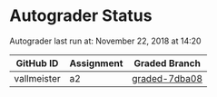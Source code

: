 # Autograder Status
Autograder last run at: November 22, 2018 at 14:20

| GitHub ID | Assignment | Graded Branch |
|-----------|------------|---------------|
| vallmeister | a2 | [graded-7dba08](https://github.com/Fall2018COMP401-001/a2-vallmeister/tree/graded-7dba08) | 
